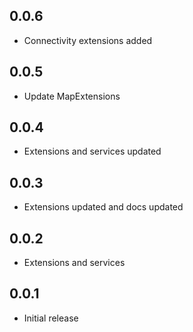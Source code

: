 ## 0.0.6
* Connectivity extensions added

## 0.0.5
* Update MapExtensions

## 0.0.4
* Extensions and services updated 

## 0.0.3
* Extensions updated and docs updated

## 0.0.2
* Extensions and services

## 0.0.1
* Initial release